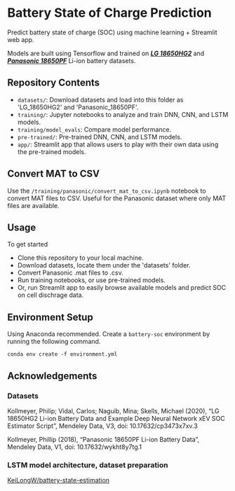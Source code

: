 # Battery State of Charge Prediction

Predict battery state of charge (SOC) using machine learning + Streamlit web app. 

Models are built using Tensorflow and trained on ***[LG 18650HG2](https://data.mendeley.com/datasets/cp3473x7xv/3)*** and ***[Panasonic 18650PF](https://data.mendeley.com/datasets/wykht8y7tg/1)*** Li-ion battery datasets.

## Repository Contents
- `datasets/`: Download datasets and load into this folder as 'LG_18650HG2' and 'Panasonic_18650PF'. 
- `training/`: Jupyter notebooks to analyze and train DNN, CNN, and LSTM models.
- `training/model_evals`: Compare model performance.
- `pre-trained/`: Pre-trained DNN, CNN, and LSTM models.
- `app/`: Streamlit app that allows users to play with their own data using the pre-trained models.

## Convert MAT to CSV
Use the `/training/panasonic/convert_mat_to_csv.ipynb` notebook to convert MAT files to CSV. Useful for the Panasonic dataset where only MAT files are available.

## Usage
To get started
- Clone this repository to your local machine.
- Download datasets, locate them under the 'datasets' folder.
- Convert Panasonic .mat files to .csv.
- Run training notebooks, or use pre-trained models.
- Or, run Streamlit app to easily browse available models and predict SOC on cell dischrage data.

## Environment Setup
Using Anaconda recommended. Create a `battery-soc` environment by running the following command.
````
conda env create -f environment.yml
````

## Acknowledgements
### Datasets
Kollmeyer, Philip; Vidal, Carlos; Naguib, Mina; Skells, Michael  (2020), “LG 18650HG2 Li-ion Battery Data and Example Deep Neural Network xEV SOC Estimator Script”, Mendeley Data, V3, doi: 10.17632/cp3473x7xv.3

Kollmeyer, Phillip (2018), “Panasonic 18650PF Li-ion Battery Data”, Mendeley Data, V1, doi: 10.17632/wykht8y7tg.1

### LSTM model architecture, dataset preparation
[KeiLongW/battery-state-estimation](https://github.com/KeiLongW/battery-state-estimation)

